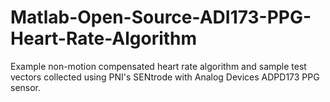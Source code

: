 # Matlab-Open-Source-ADI173-PPG-Heart-Rate-Algorithm
Example non-motion compensated heart rate algorithm and sample test vectors collected using PNI's SENtrode with Analog Devices ADPD173 PPG sensor.
